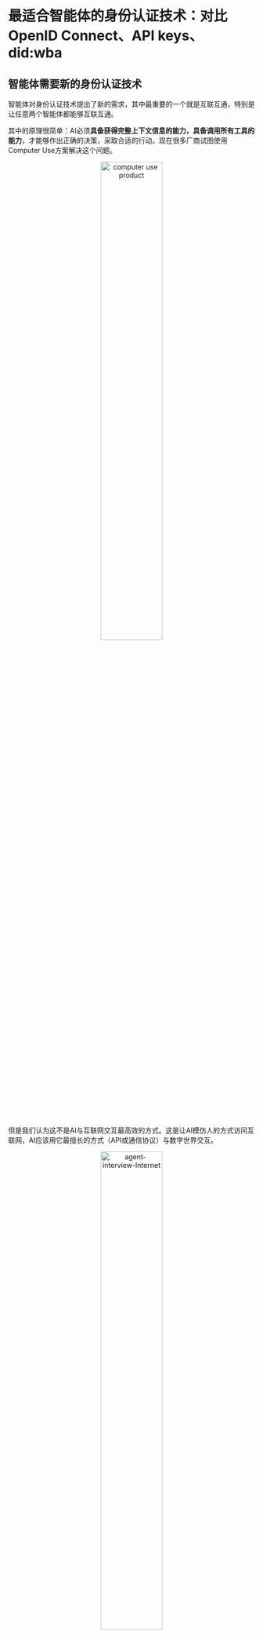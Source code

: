 # 最适合智能体的身份认证技术：对比OpenID Connect、API keys、did:wba

## 智能体需要新的身份认证技术

智能体对身份认证技术提出了新的需求，其中最重要的一个就是互联互通，特别是让任意两个智能体都能够互联互通。

其中的原理很简单：AI必须**具备获得完整上下文信息的能力，具备调用所有工具的能力**，才能够作出正确的决策，采取合适的行动。现在很多厂商试图使用Computer Use方案解决这个问题。

<p align="center">
  <img src="/blogs/images/computer-use-product.png" width="50%" alt="computer use product"/>
</p>

但是我们认为这不是AI与互联网交互最高效的方式。这是让AI模仿人的方式访问互联网，AI应该用它最擅长的方式（API或通信协议）与数字世界交互。

<p align="center">
  <img src="/blogs/images/agent-interview-Internet.png" width="50%" alt="agent-interview-Internet"/>
</p>

这就涉及一个互联互通的问题：在智能体使用API或协议，与互联网或者其他智能体交互的时候，如何进行身份验证？特别进行跨平台的身份验证，以让任何智能体之间都能够进行连接。

## 当前主流跨平台身份认证技术

我们在互联网上的身份账号，很多时候是不能跨平台使用的。比如你的微信账号，在钉钉系统中是无法识别的，反之亦然。

不过现在互联网也有很多跨平台的身份认证技术，比如我们常见的SSO（单点登录），你可以用你的谷歌账户登录很多网站。还有API keys，比如你可以使用OpenAI给你的key，访问OpenAI的API。下面我来简单的介绍下这两种技术，看看是否适合智能体的身份认证。

### OpenID Connect（OIDC）

OpenID Connect (OIDC) 是一种基于 OAuth 2.0 构建的身份验证协议，它允许客户端应用程序验证用户身份，并获取用户的基本信息（如姓名、邮箱）。OIDC 在 OAuth 2.0 的基础上增加了标准化的身份层，使其更适合于登录和单点登录（SSO）场景。

[OpenID Connect 官方规范](https://openid.net/specs/openid-connect-core-1_0.html)。

下面我们以使用谷歌账号登录三方网站为例来介绍下OIDC的流程。[谷歌OIDC官方文档地址。](https://developers.google.com/identity/protocols/oauth2/openid-connect)。

<p align="center">
  <img src="/blogs/images/openid-connect-fllow.png" width="50%" alt="openid-connect-fllow"/>
</p>

使用谷歌账号登录三方网站包括两部分，前置流程和Oauth2.0流程：
- 前置流程
  - 注册谷歌平台账号
  - 创建项目/应用
  - 配置项目/应用，包括重定向URI
  - 获取OAuth 2.0的client id和client secret
- Oauth2.0流程（以授权码流程为例）
  - 获取授权码
  - 使用授权码获取access token和id token，id token中包含用户信息
  - 使用access token和id token访问获取用户的详细信息（可选）。在OpenID Connect流程中，用户的详细信息可以认为是一种受保护的资源。

OpenID Connect的优点是：
- 能够简化用户的身份验证流程
- 使用非常广泛，相关基础设施也比较完善。
- 安全性较高

站在智能体互联互通的场景看，OpenID Connect有几个不足：
- OpenID Connect本质上是让三方应用能够使用身份服务器（比如谷歌）对用户进行身份验证。两个三方应用之间无法使用身份服务器实现他们之间的身份验证。
- OpenID Connect是一个中心化的方案，用户使用的时候需要去身份服务器进行注册等操作，前置操作流程复杂。
- 流程交互复杂，需要多次交互。

### API keys

API Keys（API 密钥）是用于验证应用程序或用户访问应用程序编程接口（API）的简单凭证。它是一种字符串形式的身份标识符，通常由随机生成的字母和数字组成，类似于密码的功能。它可以用于身份验证、访问控制、使用监控等场景。

<p align="center">
  <img src="/blogs/images/api-keys-flow.png" width="50%" alt="api-keys-flow"/>
</p>

使用API Keys验证用户身份的流程：
- 前置流程
  - 去平台注册账号
  - 获取API Keys
- API keys验证流程
  - 在类似https的安全协议请求头中添加API keys
  - 服务端验证客户端的API keys


API keys的优点是：
- 简单，易于实现，交互少
- 支持跨平台身份认证，两个应用只要相互有对方API keys，就可以验证身份
- 广泛用于API服务当中，比如OpenAI、国内的模型API等，大部分使用API keys进行身份验证。

站在智能体互联互通的场景看，API keys有几个不足：   
- 安全性较低。有很多使用API keys做身份验证的MCP server，往往要求用户将API keys写在配置文件中，存在泄漏风险。

<p align="center">
  <img src="/blogs/images/mcp-server-api-key-example.png" width="50%" alt="mcp-server-api-key-example"/>
</p>

- 仍然需要前置流程，需要用户登录注册等操作。

## 基于W3C DID的身份认证技术：did:wba

### W3C DID是什么

W3C DID（Decentralized Identifier，DID）是一种新的去中心化标识符标准，旨在解决传统中心化身份管理系统的依赖性。它与2022年发布为推荐标准。规范地址：[https://www.w3.org/TR/did-core/](https://www.w3.org/TR/did-core/)

目前已经有很多应用在使用W3C DID规范，比较知名的是最近比较火的bluesky，一个去中心化的推特应用。

### did:wba是什么

did:wba是[AgentNetworkProtocol（ANP）](https://github.com/chgaowei/AgentNetworkProtocol)定义的一个did方法规范。它基于web基础设施，实现了去中心化的身份认证，专门针对agent之间的身份认证而设计。规范地址：[did:wba方法规范](https://github.com/chgaowei/AgentNetworkProtocol/blob/main/chinese/03-did%3Awba%E6%96%B9%E6%B3%95%E8%A7%84%E8%8C%83.md)。

与did:wba非常类似的业务是email：各个平台有自己的账号，但是不同平台之间能够非常简单的进行身份认证与通信。同时他们都基于web基础设施，能够支持大规模用户的同时，实现去中心化。

假设智能体A要订阅并调用智能体B的服务，身份验证以及请求流程如下：

<p align="center">
  <img src="/blogs/images/did:wba-flow.png" width="50%" alt="did:wba-flow"/>
</p>

- 前置流程
  - 智能体A要订阅智能体B的服务，首先调用智能体B的服务订阅接口，并且携带智能体A的DID和签名，让B知道是智能体A发起的订阅。
- 身份验证流程
  - 智能体A在首次http请求中，在http头中携带A的DID和签名。
  - 智能体B收到http请求后，从http头中提取A的DID和签名，然后根据A的DID，去A的DID server获取A的DID文档。
  - 智能体B获取到A的DID文档后，使用A的DID文档中的公钥对A的签名进行验证。
  - 验证通过后，智能体B处理A的业务请求，返回业务数据的同时，返回access token。
  - 智能体A在后续请求中携带access token，智能体B通过对access token的验证，完成对A的身份认证。

did:wba身份验证方案的优点：
- 安全性高
- 充分利用web基础设施，能够支持大规模用户，可实施性强
- 去中心化设计，能够让任意两个智能体体或应用之间进行身份认证
- 前置流程简单，无需用户人工注册，无需用户人工登录配置
- 身份验证流程简单，不增加交互次数

当然，did:wba也有一些缺点，最大的缺点是作为一个2022年发布的规范，基础设施不够完善，应用范围相对比较有限。不过我们也能够看到像bluesky这样的明星案例。

## 对比：did:wba vs OpenID Connect / API keys

站在智能体身份验证的角度，对比did:wba和OpenID Connect、API keys：
- 安全性：did:wba和OpenID Connect具备同等的安全性，都比API keys的安全性高。
- 复杂度：OpenID Connect的复杂度最高，API keys的复杂度最低，did:wba的复杂度介于两者之间。
- 交互次数：did:wba和API keys的交互最少，OpenID connect的交互最多.
- 前置流程：did:wba能够做到无需用户人工处理，OpenID connect和API keys都需要用户人工处理。
- 去中心化：did:wba和API keys都可以做到让任意智能体或应用互相通信。OpenID connect无法做到
- 应用范围：OpenID Connect和API keys应用范围都比较广泛，did:wba则是比较新的规范，应用范围有限。

总体对比如下：
| 对比项      | did:wba          | OpenID Connect | API keys      |
|:-------|:--------|:---------------|:---------|
| 安全性      | 高               | 高             | 中等          |
| 复杂度      | 中等             | 高             | 低            |
| 交互次数    | 少               | 多             | 少            |
| 前置流程    | 简单，无需人工     | 复杂，需要人工   | 中等，需要人工  |
| 去中心化    | 是               | 否             | 是            |
| 应用范围    | 有限             | 广泛           | 广泛          |

从上面的对比我们可以看到，did:wba不但能够支持所有的智能体互联互通，并且具备OpenID Connect的安全性以及API keys的简单性。综合来看，did:wba是最适合智能体之间进行身份认证的方案。

当然，OpenID Connect和API keys仍然有他们自己的作用。比如，智能体在和原有互联网系统对接的时候，可能仍然需要使用OpenID Connect和API keys。